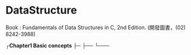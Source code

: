 # DataStructure
Book : Fundamentals of Data Structures in C, 2nd Edition. (開發圖書，(02) 8242-3988)
<p>
┌<b>Chapter1 Basic concepts</b>
├─
├──
└───


</p>
